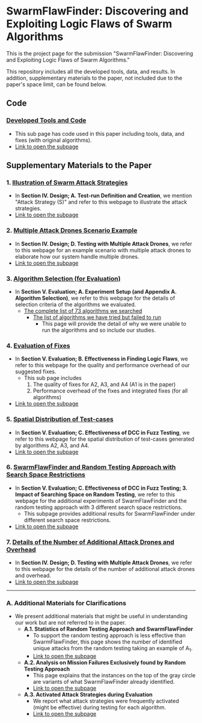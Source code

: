 # SwarmFlawFinder: Discovering and Exploiting Logic Flaws of Swarm Algorithms

This is the project page for the submission "SwarmFlawFinder: Discovering and Exploiting Logic Flaws of Swarm Algorithms." 

This repository includes all the developed tools, data, and results.
In addition, supplementary materials to the paper, not included due to the paper's space limit, can be found below.


## Code
### [Developed Tools and Code](https://github.com/adswarm/src/tree/main/Source_code_tools_used)
- This sub page has code used in this paper including tools, data, and fixes (with original algorithms).
- [Link to open the subpage](https://github.com/adswarm/src/tree/main/Source_code_tools_used)


## Supplementary Materials to the Paper
### 1. [Illustration of Swarm Attack Strategies](https://github.com/adswarm/src/tree/main/atk_strategies)
- In **Section IV. Design; A. Test-run Definition and Creation**, we mention "Attack Strategy (S)" and refer to this webpage to illustrate the attack strategies.
- [Link to open the subpage](https://github.com/adswarm/src/tree/main/atk_strategies)


### 2. [Multiple Attack Drones Scenario Example](https://github.com/adswarm/src/tree/main/mult_att_drone)
- In **Section IV. Design; D. Testing with Multiple Attack Drones**, we refer to this webpage for an example scenario with multiple attack drones to elaborate how our system handle multiple drones.
- [Link to open the subpage](https://github.com/adswarm/src/tree/main/mult_att_drone)


### 3. [Algorithm Selection (for Evaluation)](https://github.com/adswarm/src/tree/main/Criteria_for_selecting_algorithms)
- In **Section V. Evaluation; A. Experiment Setup (and Appendix A. Algorithm Selection)**, we refer to this webpage for the details of selection criteria of the algorithms we evaluated. 
  - [The complete list of 73 algorithms we searched](https://github.com/adswarm/src/tree/main/Criteria_for_selecting_algorithms)
    - [The list of algorithms we have tried but failed to run](https://github.com/adswarm/src/tree/main/failed_algo)
      - This page will provide the detail of why we were unable to run the algorithms and so include our studies.

### 4. [Evaluation of Fixes](https://github.com/adswarm/src/blob/main/eval_fixes)
- In **Section V. Evaluation; B. Effectiveness in Finding Logic Flaws**, we refer to this webpage for the quality and performance overhead of our suggested fixes.
  - This sub page includes 
    1. The quality of fixes for A2, A3, and A4 (A1 is in the paper)
    2. Performance overhead of the fixes and integrated fixes (for all algorithms)
- [Link to open the subpage](https://github.com/adswarm/src/blob/main/eval_fixes)

### 5. [Spatial Distribution of Test-cases](https://github.com/adswarm/src/tree/main/Coverage_of_A3_and_A4_With_FLAWFINDER_and_Random)
- In **Section V. Evaluation; C. Effectiveness of DCC in Fuzz Testing**, we refer to this webpage for the spatial distribution of test-cases generated by algorithms A2, A3, and A4.
- [Link to open the subpage](https://github.com/adswarm/src/tree/main/Coverage_of_A3_and_A4_With_FLAWFINDER_and_Random)


### 6. [SwarmFlawFinder and Random Testing Approach with Search Space Restrictions](https://github.com/adswarm/src/tree/main/flawfinder_vs_random_wrt_search_space)
- In **Section V. Evaluation; C. Effectiveness of DCC in Fuzz Testing; 3. Impact of Searching Space on Random Testing**, we refer to this webpage for the additional experiments of SwarmFlawFinder and the random testing approach with 3 different search space restrictions.
  - This subpage provides additional results for SwarmFlawFinder under different search space restrictions.
- [Link to open the subpage](https://github.com/adswarm/src/tree/main/flawfinder_vs_random_wrt_search_space)


### 7. [Details of the Number of Additional Attack Drones and Overhead](https://github.com/adswarm/src/tree/main/overhead)
- In **Section IV. Design; D. Testing with Multiple Attack Drones**, we refer to this webpage for the details of the number of additional attack drones and overhead.
- [Link to open the subpage](https://github.com/adswarm/src/tree/main/overhead)
-----

### A. Additional Materials for Clarifications
- We present additional materials that might be useful in understanding our work but are not referred to in the paper.
  - **A.1. Statistics of Random Testing Approach and SwarmFlawFinder**
    - To support the random testing approach is less effective than SwarmFlawFinder, this page shows the number of identified unique attacks from the random testing taking an example of A<sub>1</sub>.
    - [Link to open the subpage](https://github.com/adswarm/src/tree/main/Effectiveness_of_the_naive_testing)
  - **A.2. Analysis on Mission Failures Exclusively found by Random Testing Approach**
    - This page explains that the instances on the top of the gray circle are variants of what SwarmFlawFinder already identified.
    - [Link to open the subpage](https://github.com/adswarm/src/tree/main/Comparison_to_randomized_sampling)
  - **A.3. Activated Attack Strategies during Evaluation**
    - We report what attack strategies were frequently activated (might be effective) during testing for each algorithm.
    - [Link to open the subpage](https://github.com/adswarm/src/tree/main/attack_strategy_eval)

  

